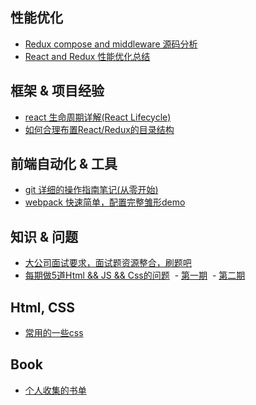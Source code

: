 ## 性能优化
- [Redux compose and middleware 源码分析](https://github.com/asd0102433/redux-learn/issues/1)
- [React and Redux 性能优化总结](https://github.com/asd0102433/blog/issues/2)

## 框架 & 项目经验
- [react 生命周期详解(React Lifecycle)](https://github.com/asd0102433/blog/blob/master/%E5%89%8D%E7%AB%AF/React-Lifecycle.md)
- [如何合理布置React/Redux的目录结构](https://github.com/asd0102433/blog/blob/master/%E5%89%8D%E7%AB%AF/file_structure_for_react.md)

## 前端自动化 & 工具
- [git 详细的操作指南笔记(从零开始)](https://github.com/asd0102433/blog/issues/3)
- [webpack 快速简单，配置完整雏形demo](https://github.com/asd0102433/blog/blob/master/%E5%89%8D%E7%AB%AF/webpack_concise.md)

## 知识 & 问题
- [大公司面试要求，面试题资源整合，刷题吧](https://github.com/asd0102433/blog/blob/master/%E5%89%8D%E7%AB%AF/%E9%9D%A2%E8%AF%95.md)
- [每期做5道Html && JS && Css的问题](https://github.com/asd0102433/blog/wiki)
  - [第一期](https://github.com/asd0102433/blog/wiki/%E7%AC%AC%E4%B8%80%E6%9C%9F)
  - [第二期](https://github.com/asd0102433/blog/wiki/%E7%AC%AC%E4%BA%8C%E6%9C%9F2017-4-5)

## Html, CSS
- [常用的一些css](https://github.com/asd0102433/blog/blob/master/%E5%89%8D%E7%AB%AF/css%E6%9C%89%E7%94%A8%E7%9A%84%E6%94%B6%E9%9B%86.md)

## Book
- [个人收集的书单](https://github.com/asd0102433/blog/blob/master/Book/book.md)
